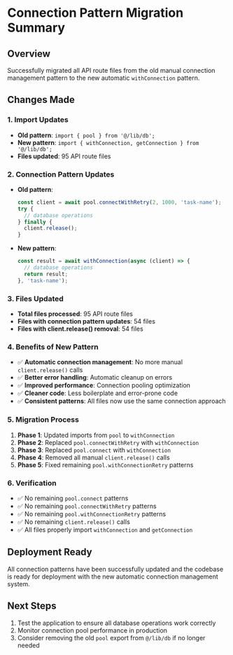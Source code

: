 # Connection Pattern Migration Summary

## Overview
Successfully migrated all API route files from the old manual connection management pattern to the new automatic `withConnection` pattern.

## Changes Made

### 1. Import Updates
- **Old pattern**: `import { pool } from '@/lib/db';`
- **New pattern**: `import { withConnection, getConnection } from '@/lib/db';`
- **Files updated**: 95 API route files

### 2. Connection Pattern Updates
- **Old pattern**: 
  ```javascript
  const client = await pool.connectWithRetry(2, 1000, 'task-name');
  try {
    // database operations
  } finally {
    client.release();
  }
  ```

- **New pattern**:
  ```javascript
  const result = await withConnection(async (client) => {
    // database operations
    return result;
  }, 'task-name');
  ```

### 3. Files Updated
- **Total files processed**: 95 API route files
- **Files with connection pattern updates**: 54 files
- **Files with client.release() removal**: 54 files

### 4. Benefits of New Pattern
- ✅ **Automatic connection management**: No more manual `client.release()` calls
- ✅ **Better error handling**: Automatic cleanup on errors
- ✅ **Improved performance**: Connection pooling optimization
- ✅ **Cleaner code**: Less boilerplate and error-prone code
- ✅ **Consistent patterns**: All files now use the same connection approach

### 5. Migration Process
1. **Phase 1**: Updated imports from `pool` to `withConnection`
2. **Phase 2**: Replaced `pool.connectWithRetry` with `withConnection`
3. **Phase 3**: Replaced `pool.connect` with `withConnection`
4. **Phase 4**: Removed all manual `client.release()` calls
5. **Phase 5**: Fixed remaining `pool.withConnectionRetry` patterns

### 6. Verification
- ✅ No remaining `pool.connect` patterns
- ✅ No remaining `pool.connectWithRetry` patterns
- ✅ No remaining `pool.withConnectionRetry` patterns
- ✅ No remaining `client.release()` calls
- ✅ All files properly import `withConnection` and `getConnection`

## Deployment Ready
All connection patterns have been successfully updated and the codebase is ready for deployment with the new automatic connection management system.

## Next Steps
1. Test the application to ensure all database operations work correctly
2. Monitor connection pool performance in production
3. Consider removing the old `pool` export from `@/lib/db` if no longer needed
